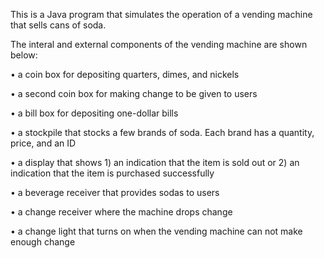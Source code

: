 This is a Java program that simulates the operation of a vending machine that sells cans of soda.

The interal and external components of the vending machine are shown below:

• a coin box for depositing quarters, dimes, and nickels

• a second coin box for making change to be given to users

• a bill box for depositing one-dollar bills

• a stockpile that stocks a few brands of soda. Each brand has a quantity, price, and an ID

• a display that shows 1) an indication that the item is sold out or 2) an indication that the
item is purchased successfully

• a beverage receiver that provides sodas to users

• a change receiver where the machine drops change

• a change light that turns on when the vending machine can not make enough change
